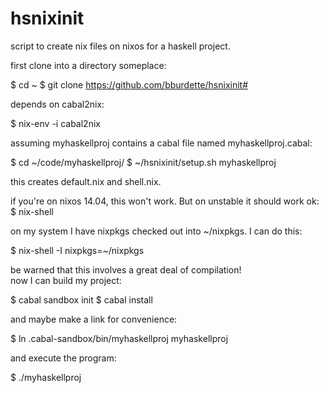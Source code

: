 hsnixinit
=========

script to create nix files on nixos for a haskell project.  

first clone into a directory someplace:

$ cd ~
$ git clone https://github.com/bburdette/hsnixinit#

depends on cabal2nix:

$ nix-env -i cabal2nix

assuming myhaskellproj contains a cabal file named myhaskellproj.cabal:

$ cd ~/code/myhaskellproj/
$ ~/hsnixinit/setup.sh myhaskellproj

this creates default.nix and shell.nix.  

if you're on nixos 14.04, this won't work.  But on unstable it should work ok:
$ nix-shell

on my system I have nixpkgs checked out into ~/nixpkgs.  I can do this:

$ nix-shell -I nixpkgs=~/nixpkgs

be warned that this involves a great deal of compilation!  
now I can build my project:

$ cabal sandbox init
$ cabal install

and maybe make a link for convenience:

$ ln .cabal-sandbox/bin/myhaskellproj myhaskellproj

and execute the program:

$ ./myhaskellproj
